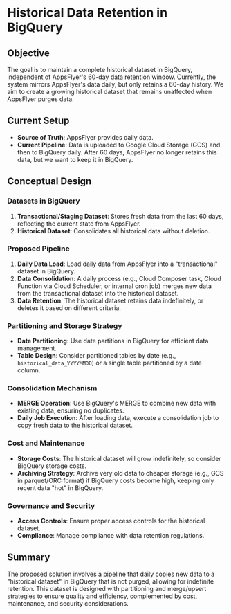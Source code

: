 # Historical Data Retention in BigQuery

## Objective

The goal is to maintain a complete historical dataset in BigQuery, independent of AppsFlyer's 60-day data retention window. Currently, the system mirrors AppsFlyer's data daily, but only retains a 60-day history. We aim to create a growing historical dataset that remains unaffected when AppsFlyer purges data.

## Current Setup

- **Source of Truth**: AppsFlyer provides daily data.
- **Current Pipeline**: Data is uploaded to Google Cloud Storage (GCS) and then to BigQuery daily. After 60 days, AppsFlyer no longer retains this data, but we want to keep it in BigQuery.

## Conceptual Design

### Datasets in BigQuery

1. **Transactional/Staging Dataset**: Stores fresh data from the last 60 days, reflecting the current state from AppsFlyer.
2. **Historical Dataset**: Consolidates all historical data without deletion.

### Proposed Pipeline

1. **Daily Data Load**: Load daily data from AppsFlyer into a "transactional" dataset in BigQuery.
2. **Data Consolidation**: A daily process (e.g., Cloud Composer task, Cloud Function via Cloud Scheduler, or internal cron job) merges new data from the transactional dataset into the historical dataset.
3. **Data Retention**: The historical dataset retains data indefinitely, or deletes it based on different criteria.

### Partitioning and Storage Strategy

- **Date Partitioning**: Use date partitions in BigQuery for efficient data management.
- **Table Design**: Consider partitioned tables by date (e.g., `historical_data_YYYYMMDD`) or a single table partitioned by a date column.

### Consolidation Mechanism

- **MERGE Operation**: Use BigQuery's MERGE to combine new data with existing data, ensuring no duplicates.
- **Daily Job Execution**: After loading data, execute a consolidation job to copy fresh data to the historical dataset.

### Cost and Maintenance

- **Storage Costs**: The historical dataset will grow indefinitely, so consider BigQuery storage costs.
- **Archiving Strategy**: Archive very old data to cheaper storage (e.g., GCS in parquet/ORC format) if BigQuery costs become high, keeping only recent data "hot" in BigQuery.

### Governance and Security

- **Access Controls**: Ensure proper access controls for the historical dataset.
- **Compliance**: Manage compliance with data retention regulations.

## Summary

The proposed solution involves a pipeline that daily copies new data to a "historical dataset" in BigQuery that is not purged, allowing for indefinite retention. This dataset is designed with partitioning and merge/upsert strategies to ensure quality and efficiency, complemented by cost, maintenance, and security considerations.
